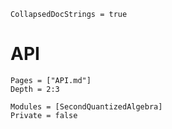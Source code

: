 ```@meta
CollapsedDocStrings = true
```

# API

```@contents
Pages = ["API.md"]
Depth = 2:3
```

```@autodocs
Modules = [SecondQuantizedAlgebra]
Private = false
```